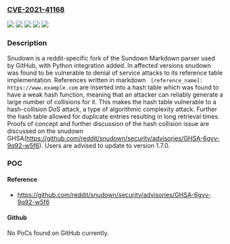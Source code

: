 ### [CVE-2021-41168](https://cve.mitre.org/cgi-bin/cvename.cgi?name=CVE-2021-41168)
![](https://img.shields.io/static/v1?label=Product&message=snudown&color=blue)
![](https://img.shields.io/static/v1?label=Version&message=n%2Fa&color=blue)
![](https://img.shields.io/static/v1?label=Vulnerability&message=CWE-20%3A%20Improper%20Input%20Validation&color=brighgreen)
![](https://img.shields.io/static/v1?label=Vulnerability&message=CWE-327%3A%20Use%20of%20a%20Broken%20or%20Risky%20Cryptographic%20Algorithm&color=brighgreen)
![](https://img.shields.io/static/v1?label=Vulnerability&message=CWE-400%3A%20Uncontrolled%20Resource%20Consumption&color=brighgreen)

### Description

Snudown is a reddit-specific fork of the Sundown Markdown parser used by GitHub, with Python integration added. In affected versions snudown was found to be vulnerable to denial of service attacks to its reference table implementation. References written in markdown ` [reference_name]: https://www.example.com` are inserted into a hash table which was found to have a weak hash function, meaning that an attacker can reliably generate a large number of collisions for it. This makes the hash table vulnerable to a hash-collision DoS attack, a type of algorithmic complexity attack. Further the hash table allowed for duplicate entries resulting in long retrieval times. Proofs of concept and further discussion of the hash collision issue are discussed on the snudown GHSA(https://github.com/reddit/snudown/security/advisories/GHSA-6gvv-9q92-w5f6). Users are advised to update to version 1.7.0.

### POC

#### Reference
- https://github.com/reddit/snudown/security/advisories/GHSA-6gvv-9q92-w5f6

#### Github
No PoCs found on GitHub currently.

